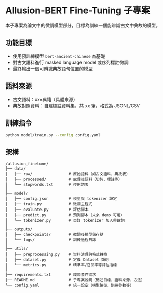 # Allusion-BERT Fine-Tuning 子專案

本子專案為論文中的微調模型部分，目標為訓練一個能辨識古文中典故的模型。

## 功能目標
- 使用預訓練模型 `bert-ancient-chinese` 為基礎
- 對古文語料進行 masked language model 或序列標註微調
- 最終輸出一個可辨識典故語句位置的模型

## 語料來源
- 古文語料：xxx典籍（具體來源）
- 典故對照資料：自建標註資料集，共 xx 筆，格式為 JSONL/CSV

## 訓練指令
```bash
python model/train.py --config config.yaml
```

## 架構

```
/allusion_finetune/
├── data/
│   ├── raw/                # 原始語料（如古文語料、典故表）
│   ├── processed/          # 處理後語料（切詞、標註等）
│   └── stopwords.txt       # 停用詞表
│
├── model/
│   ├── config.json         # 模型與 tokenizer 設定
│   ├── train.py            # 微調主程式
│   ├── evaluate.py         # 評估腳本
│   ├── predict.py          # 預測腳本（未來 demo 可用）
│   └── tokenizer.py        # 自訂 tokenizer 加入典故詞
│
├── outputs/
│   ├── checkpoints/        # 微調後模型儲存點
│   └── logs/               # 訓練過程日誌
│
├── utils/
│   ├── preprocessing.py    # 資料清理與格式轉換
│   ├── dataset.py          # 定義 Dataset 類別
│   └── metrics.py          # 精準率/召回率等評估指標
│
├── requirements.txt        # 環境套件需求
├── README.md               # 子專案說明（簡述目標、語料來源、方法）
└── config.yaml             # 統一設定（模型路徑、訓練參數等）
```
